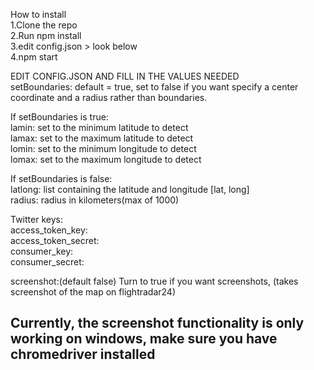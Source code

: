 How to install  
1.Clone the repo   
2.Run npm install  
3.edit config.json > look below  
4.npm start  

EDIT CONFIG.JSON AND FILL IN THE VALUES NEEDED  
setBoundaries: default = true, set to false if you want specify a center coordinate and a radius rather than boundaries.   
  
If setBoundaries is true:  
lamin: set to the minimum latitude to detect  
lamax: set to the maximum latitude to detect  
lomin: set to the minimum longitude to detect  
lomax: set to the maximum longitude to detect  
  
If setBoundaries is false:  
latlong: list containing the latitude and longitude [lat, long]  
radius: radius in kilometers(max of 1000)  

Twitter keys:  
access_token_key:  
access_token_secret:  
consumer_key:  
consumer_secret:  

screenshot:(default false) Turn to true if you want screenshots, (takes screenshot of the map on flightradar24)

<h2>Currently, the screenshot functionality is only working on windows, make sure you have chromedriver installed<h2>
